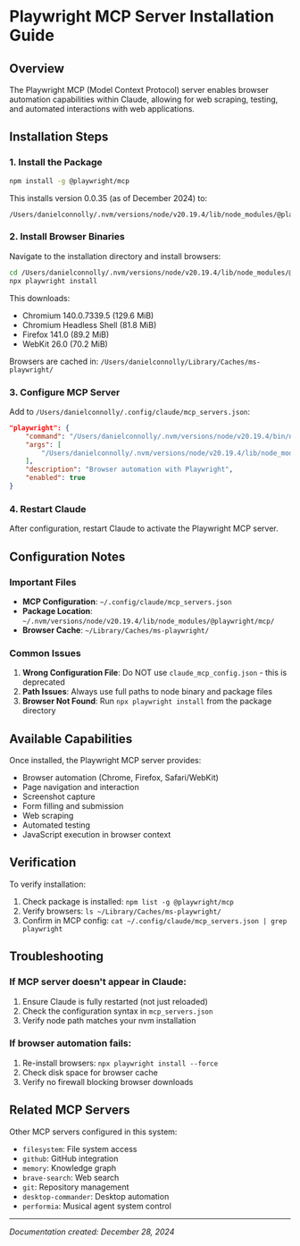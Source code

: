 # Playwright MCP Server Installation Guide

## Overview
The Playwright MCP (Model Context Protocol) server enables browser automation capabilities within Claude, allowing for web scraping, testing, and automated interactions with web applications.

## Installation Steps

### 1. Install the Package
```bash
npm install -g @playwright/mcp
```

This installs version 0.0.35 (as of December 2024) to:
```
/Users/danielconnolly/.nvm/versions/node/v20.19.4/lib/node_modules/@playwright/mcp/
```

### 2. Install Browser Binaries
Navigate to the installation directory and install browsers:
```bash
cd /Users/danielconnolly/.nvm/versions/node/v20.19.4/lib/node_modules/@playwright/mcp
npx playwright install
```

This downloads:
- Chromium 140.0.7339.5 (129.6 MiB)
- Chromium Headless Shell (81.8 MiB)
- Firefox 141.0 (89.2 MiB)
- WebKit 26.0 (70.2 MiB)

Browsers are cached in: `/Users/danielconnolly/Library/Caches/ms-playwright/`

### 3. Configure MCP Server
Add to `/Users/danielconnolly/.config/claude/mcp_servers.json`:

```json
"playwright": {
    "command": "/Users/danielconnolly/.nvm/versions/node/v20.19.4/bin/node",
    "args": [
        "/Users/danielconnolly/.nvm/versions/node/v20.19.4/lib/node_modules/@playwright/mcp/index.js"
    ],
    "description": "Browser automation with Playwright",
    "enabled": true
}
```

### 4. Restart Claude
After configuration, restart Claude to activate the Playwright MCP server.

## Configuration Notes

### Important Files
- **MCP Configuration**: `~/.config/claude/mcp_servers.json`
- **Package Location**: `~/.nvm/versions/node/v20.19.4/lib/node_modules/@playwright/mcp/`
- **Browser Cache**: `~/Library/Caches/ms-playwright/`

### Common Issues

1. **Wrong Configuration File**: Do NOT use `claude_mcp_config.json` - this is deprecated
2. **Path Issues**: Always use full paths to node binary and package files
3. **Browser Not Found**: Run `npx playwright install` from the package directory

## Available Capabilities

Once installed, the Playwright MCP server provides:
- Browser automation (Chrome, Firefox, Safari/WebKit)
- Page navigation and interaction
- Screenshot capture
- Form filling and submission
- Web scraping
- Automated testing
- JavaScript execution in browser context

## Verification

To verify installation:
1. Check package is installed: `npm list -g @playwright/mcp`
2. Verify browsers: `ls ~/Library/Caches/ms-playwright/`
3. Confirm in MCP config: `cat ~/.config/claude/mcp_servers.json | grep playwright`

## Troubleshooting

### If MCP server doesn't appear in Claude:
1. Ensure Claude is fully restarted (not just reloaded)
2. Check the configuration syntax in `mcp_servers.json`
3. Verify node path matches your nvm installation

### If browser automation fails:
1. Re-install browsers: `npx playwright install --force`
2. Check disk space for browser cache
3. Verify no firewall blocking browser downloads

## Related MCP Servers

Other MCP servers configured in this system:
- `filesystem`: File system access
- `github`: GitHub integration
- `memory`: Knowledge graph
- `brave-search`: Web search
- `git`: Repository management
- `desktop-commander`: Desktop automation
- `performia`: Musical agent system control

---

*Documentation created: December 28, 2024*